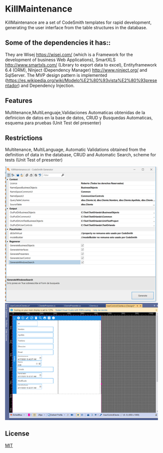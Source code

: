 # KillMaintenance
KillMaintenance are a set of CodeSmith templates for rapid development, 
generating the user interface from the table structures in the database.

## Some of the dependencies it has::
They are Wisej https://wisej.com/ (which is a Framework for the development of business Web Applications), SmartXLS http://www.smartxls.com/ (Library to export data to excel), Entityframework 6.4 (ORM), NInject (Dependency Manager) http://www.ninject.org/ and SqlServer. The MVP design pattern is implemented (https://es.wikipedia.org/wiki/Modelo%E2%80%93vista%E2%80%93presentador) and Dependency Injection.

## Features
Multitenance,MultiLenguaje,Validaciones Automaticas obtenidas de la definicion de datos en la base de datos, CRUD y Busquedas Automaticas,
esquema para pruebas (Unit Test del presenter)

## Restrictions
Multitenance, MultiLanguage, Automatic Validations obtained from the definition of data in the database, CRUD and Automatic Search, scheme for tests (Unit Test of presenter)

![Screen of CodeSmith running KillMaintenance](/assets/CodeSmith.PNG)
![Screen en Visual Studio showing an example of  Maintenance generated](/assets/Pantallagenerada.PNG)

## License
[MIT](https://choosealicense.com/licenses/mit/)


